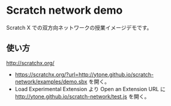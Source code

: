 # Scratch network demo

Scratch X での双方向ネットワークの授業イメージデモです。

## 使い方

http://scratchx.org/ 

* https://scratchx.org/?url=http://ytone.github.io/scratch-network/examples/demo.sbx を開く。
* Load Experimental Extension より Open an Extension URL に http://ytone.github.io/scratch-network/test.js を開く。

